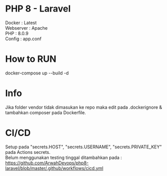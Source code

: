 # PHP 8 - Laravel
Docker : Latest \
Webserver : Apache \
PHP : 8.0.9 \
Config : app.conf
# How to RUN
docker-compose up --build -d
# Info
Jika folder vendor tidak dimasukan ke repo maka edit pada .dockerignore & tambahkan composer pada Dockerfile.
# CI/CD
Setup pada "secrets.HOST", "secrets.USERNAME", "secrets.PRIVATE_KEY" pada Actions secrets. \
Belum menggunakan testing tinggal ditambahkan pada :
https://github.com/ArwahDevops/php8-laravel/blob/master/.github/workflows/cicd.yml